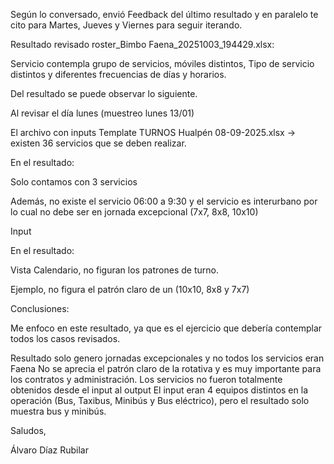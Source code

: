 Según lo conversado, envió Feedback del último resultado y en paralelo te cito para Martes, Jueves y Viernes para seguir iterando.

 

Resultado revisado roster_Bimbo Faena_20251003_194429.xlsx:

Servicio contempla grupo de servicios, móviles distintos, Tipo de servicio distintos y diferentes frecuencias de días y horarios.

Del resultado se puede observar lo siguiente.

 

Al revisar el día lunes (muestreo lunes 13/01)

El archivo con inputs Template TURNOS  Hualpén 08-09-2025.xlsx -> existen 36 servicios que se deben realizar.



 

 

En el resultado:

 

Solo contamos con 3 servicios



 

Además, no existe el servicio 06:00 a 9:30 y el servicio es interurbano por lo cual no debe ser en jornada excepcional (7x7, 8x8, 10x10)

Input



 

 

En el resultado:

Vista Calendario, no figuran los patrones de turno.

Ejemplo, no figura el patrón claro de un (10x10, 8x8 y 7x7)

 

 



 

 

Conclusiones:

Me enfoco en este resultado, ya que es el ejercicio que debería contemplar todos los casos revisados.

 

Resultado solo genero jornadas excepcionales y no todos los servicios eran Faena
No se aprecia el patrón claro de la rotativa y es muy importante para los contratos y administración.
Los servicios no fueron totalmente obtenidos desde el input al output
El input eran 4 equipos distintos en la operación (Bus, Taxibus, Minibús y Bus eléctrico), pero el resultado solo muestra bus y minibús.
 

Saludos,

 

Álvaro Díaz Rubilar